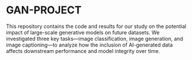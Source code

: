 # GAN-PROJECT
This repository contains the code and results for our study on the potential impact of large-scale generative models on future datasets. We investigated three key tasks—image classification, image generation, and image captioning—to analyze how the inclusion of AI-generated data affects downstream performance and model integrity over time.
